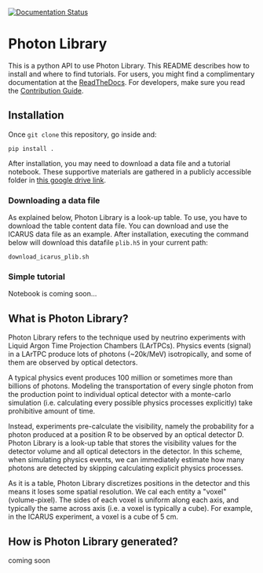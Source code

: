 [![Documentation Status](https://readthedocs.org/projects/photonlib/badge/?version=latest)](https://photonlib.readthedocs.io/en/latest/?badge=latest)

# Photon Library
This is a python API to use Photon Library. This README describes how to install and where to find tutorials. For users, you might find a complimentary documentation at the [ReadTheDocs](https://photonlib.readthedocs.io/en/latest/). For developers, make sure you read the [Contribution Guide](/contributing.md).

## Installation
Once `git clone` this repository, go inside and:
```
pip install .
```
After installation, you may need to download a data file and a tutorial notebook.
These supportive materials are gathered in a publicly accessible folder in [this google drive link](https://drive.google.com/drive/folders/1IjRUMMVW7aiGWGcZFGRb9nT8dCRVYolE?usp=share_link).

### Downloading a data file
As explained below, Photon Library is a look-up table. To use, you have to download the table content data file.
You can download and use the ICARUS data file as an example.
After installation, executing the command below will download this datafile `plib.h5` in your current path:
```
download_icarus_plib.sh
```

### Simple tutorial

Notebook is coming soon...

## What is Photon Library?

Photon Library refers to the technique used by neutrino experiments with Liquid Argon Time Projection Chambers (LArTPCs).
Physics events (signal) in a LArTPC produce lots of photons (~20k/MeV) isotropically, and some of them are observed by optical detectors.

A typical physics event produces 100 million or sometimes more than billions of photons.
Modeling the transportation of every single photon from the production point to individual optical detector with a monte-carlo simulation 
(i.e. calculating every possible physics processes explicitly) take prohibitive amount of time.

Instead, experiments pre-calculate the visibility, namely the probability for a photon produced at a position R to be observed by an optical detector D.
Photon Library is a look-up table that stores the visibility values for the detector volume and all optical detectors in the detector.
In this scheme, when simulating physics events, we can immediately estimate how many photons are detected by skipping calculating explicit physics processes.

As it is a table, Photon Library discretizes positions in the detector and this means it loses some spatial resolution.
We cal each entity a "voxel" (volume-pixel).
The sides of each voxel is uniform along each axis, and typically the same across axis (i.e. a voxel is typically a cube).
For example, in the ICARUS experiment, a voxel is a cube of 5 cm.


## How is Photon Library generated?
coming soon
